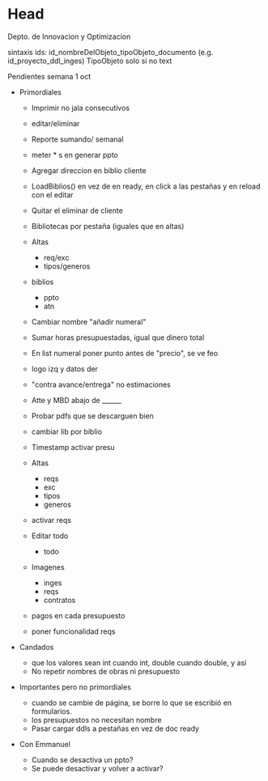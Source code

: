 # Head
Depto. de Innovacion y Optimizacion

sintaxis ids: id_nombreDelObjeto_tipoObjeto_documento (e.g. id_proyecto_ddl_inges) TipoObjeto solo si no text

Pendientes semana  1 oct 


  
- Primordiales
  - Imprimir no jala consecutivos
  - editar/eliminar
  - Reporte sumando/ semanal
  
  - meter * s en generar ppto
  - Agregar direccion en biblio cliente
  - LoadBiblios() en vez de en ready, en click a las pestañas y en reload con el editar
  - Quitar el eliminar de cliente
  - Bibliotecas por pestaña (iguales que en altas)
  - Altas 
    - req/exc
    - tipos/generos
  - biblios
    - ppto
    - atn
  - Cambiar nombre "añadir numeral"
  - Sumar horas presupuestadas, igual que dinero total
  - En list numeral poner punto antes de "precio", se ve feo
  - logo izq y datos der
  - "contra avance/entrega" no estimaciones
  - Atte y MBD abajo de ______
  - Probar pdfs que se descarguen bien
  - cambiar lib por biblio
  
  - Timestamp activar presu
  - Altas 
    - reqs
    - exc
    - tipos
    - generos
  - activar reqs
  - Editar todo
    - todo
  - Imagenes 
    - inges
    - reqs
    - contratos
  - pagos en cada presupuesto
  - poner funcionalidad reqs
  
- Candados
  - que los valores sean int cuando int, double cuando double, y así
  - No repetir nombres de obras ni presupuesto

- Importantes pero no primordiales
  - cuando se cambie de página, se borre lo que se escribió en formularios.
  - los presupuestos no necesitan nombre
  - Pasar cargar ddls a pestañas en vez de doc ready
- Con Emmanuel
  - Cuando se desactiva un ppto?
  - Se puede desactivar y volver a activar?
